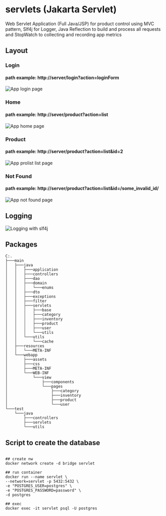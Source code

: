 # servlets (Jakarta Servlet)
Web Servlet Application (Full Java/JSP) for product control using MVC pattern, Slf4j for Logger, Java Reflection to build and process all requests and StopWatch to collecting and recording app metrics

## Layout

### Login

#### path example: http://server/login?action=loginForm
![App login page](https://i.ibb.co/R0xM6Ps/Screenshot-2022-07-17-034301.png)
<br>

### Home
#### path example: http://sever/product?action=list
![App home page](https://i.ibb.co/PZHJjKc/Screenshot-2022-08-20-153909.png)
<br>

### Product
#### path example: http://server/product?action=list&id=2
![App prolist list page](https://i.ibb.co/1fy8JtG/Screenshot.png)
<br>

### Not Found
#### path example: http://server/product?action=list&id=/some_invalid_id/
![App not found page](https://i.ibb.co/th8R564/Capture5.png)
<br>

## Logging
![Logging with slf4j](https://i.ibb.co/F6ZK5vz/Screenshot-2022-08-08-003934.png)
<br>

## Packages
```
C:.
├───main
│   ├───java
│   │   ├───application
│   │   ├───controllers
│   │   ├───dao
│   │   ├───domain
│   │   │   └───enums
│   │   ├───dto
│   │   ├───exceptions
│   │   ├───filter
│   │   ├───servlets
│   │   │   ├───base
│   │   │   ├───category
│   │   │   ├───inventory
│   │   │   ├───product
│   │   │   ├───user
│   │   │   └───utils
│   │   └───utils
│   │       └───cache
│   ├───resources
│   │   └───META-INF
│   └───webapp
│       ├───assets
│       ├───css
│       ├───META-INF
│       └───WEB-INF
│           └───view
│               ├───components
│               └───pages
│                   ├───category
│                   ├───inventory
│                   ├───product
│                   └───user
└───test
    └───java
        ├───controllers
        ├───servlets
        └───utils
```

## Script to create the database
```docker

## create nw
docker network create -d bridge servlet

## run container
docker run --name servlet \
--network=servlet -p 5432:5432 \
-e "POSTGRES_USER=postgres" \
-e "POSTGRES_PASSWORD=password" \
-d postgres

## exec 
docker exec -it servlet psql -U postgres
```